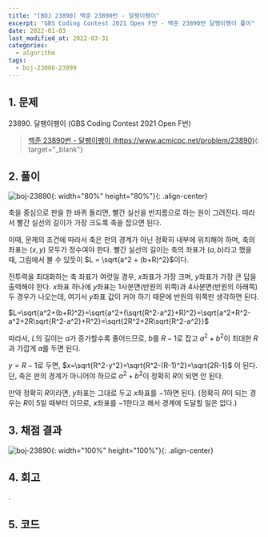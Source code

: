```yaml
---
title: "[BOJ 23890] 백준 23890번 - 달팽이팽이"
excerpt: "GBS Coding Contest 2021 Open F번 - 백준 23890번 달팽이팽이 풀이"
date: 2022-01-03
last_modified_at: 2022-03-31
categories:
  - algorithm
tags:
  - boj-23000-23999
---
```


## 1. 문제
$23890$. 달팽이팽이 (GBS Coding Contest 2021 Open F번)

> [백준 23890번 - 달팽이팽이 (https://www.acmicpc.net/problem/23890)](https://www.acmicpc.net/problem/23890){: target="_blank"}

## 2. 풀이

![boj-23890](https://user-images.githubusercontent.com/30232837/160981491-70b2bc97-544a-4f92-b27e-af3f9dc8c2d4.png "boj-23890"){: width="80%" height="80%"}{: .align-center}

축을 중심으로 판을 한 바퀴 돌리면, 빨간 실선을 반지름으로 하는 원이 그려진다. 따라서 빨간 실선의 길이가 가장 크도록 축을 잡으면 된다. 

이때, 문제의 조건에 따라서 축은 판의 경계가 아닌 정확히 내부에 위치해야 하며, 축의 좌표는 $(x, y)$ 모두가 정수여야 한다. 빨간 실선의 길이는 축의 좌표가 $(a, b)$라고 했을 때, 그림에서 볼 수 있듯이 $L = \sqrt{a^2 + (b+R)^2}$이다.

전투력을 최대화하는 축 좌표가 여럿일 경우, $x$좌표가 가장 크며, $y$좌표가 가장 큰 답을 출력해야 한다. $x$좌표 하나에 $y$좌표는 1사분면(반원의 위쪽)과 4사분면(반원의 아래쪽) 두 경우가 나오는데, 여기서 $y$좌표 값이 커야 하기 때문에 반원의 위쪽만 생각하면 된다.

$L=\sqrt{a^2+(b+R)^2}=\sqrt{a^2+(\sqrt{R^2-a^2}+R)^2}=\sqrt{a^2+R^2-a^2+2R\sqrt{R^2-a^2}+R^2}=\sqrt{2R^2+2R\sqrt{R^2-a^2}}$ 

따라서, $L$의 길이는 $a$가 증가할수록 줄어드므로, $b$를 $R-1$로 잡고 $a^2+b^2$이 최대한 $R$과 가깝게 $a$를 두면 된다. 

$y=R-1$로 두면, $x=\sqrt{R^2-y^2}=\sqrt{R^2-(R-1)^2}=\sqrt{2R-1}$ 이 된다. 단, 축은 판의 경계가 아니어야 하므로 $a^2+b^2$이 정확히 $R$이 되면 안 된다. 

만약 정확히 $R$이라면, $y$좌표는 그대로 두고 $x$좌표를 $-1$하면 된다. (정확히 $R$이 되는 경우는 $R$이 $5$일 때부터 이므로, $x$좌표를 $-1$한다고 해서 경계에 도달할 일은 없다.)


## 3. 채점 결과

![boj-23890](https://user-images.githubusercontent.com/30232837/160981700-ebdff90a-9efc-48e9-985e-169ddbf6d9cf.png "boj-23890"){: width="100%" height="100%"}{: .align-center}

## 4. 회고

.

## 5. 코드

<script src="https://gist.github.com/BurningFalls/1845d20498d40c8d383974b28b81b335.js"></script>
